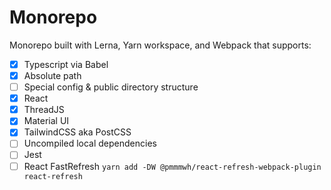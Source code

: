 # Monorepo

Monorepo built with Lerna, Yarn workspace, and Webpack that supports:

- [x] Typescript via Babel
- [x] Absolute path
- [ ] Special config & public directory structure
- [x] React
- [x] ThreadJS
- [x] Material UI
- [x] TailwindCSS aka PostCSS
- [ ] Uncompiled local dependencies
- [ ] Jest
- [ ] React FastRefresh `yarn add -DW @pmmmwh/react-refresh-webpack-plugin react-refresh`

